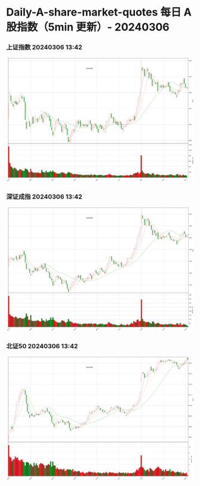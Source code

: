 
# Daily-A-share-market-quotes 每日 A 股指数（5min 更新）- 20240306

### 上证指数 20240306 13:42
![](./fig/2024/3/20240306-sh000001.png)

### 深证成指 20240306 13:42
![](./fig/2024/3/20240306-sz399001.png)

### 北证50 20240306 13:42
![](./fig/2024/3/20240306-bj899050.png)
